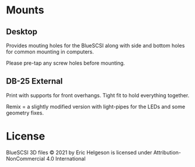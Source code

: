# Mounts

## Desktop

Provides mouting holes for the BlueSCSI along with side and bottom holes for common mounting in computers.

Please pre-tap any screw holes before mounting.

## DB-25 External

Print with supports for front overhangs. Tight fit to hold everything together.

Remix = a slightly modified version with light-pipes for the LEDs and some geometry fixes.

# License

BlueSCSI 3D files © 2021 by Eric Helgeson is licensed under Attribution-NonCommercial 4.0 International
